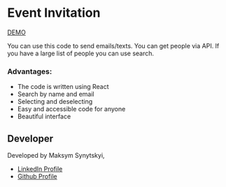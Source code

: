 # Event Invitation

<a href="https://youtube-clone-vue.netlify.app/">DEMO</a>

You can use this code to send emails/texts. You can get people via API. If you have a large list of people you can use search.

<h3>Advantages:</h3>

<ul>
  <li>The code is written using React</li>
  <li>Search by name and email</li>
  <li>Selecting and deselecting</li>
  <li>Easy and accessible code for anyone</li>
  <li>Beautiful interface</li>
</ul>

<h2>Developer</h2>

Developed by Maksym Synytskyi,

<ul>
  <li><a href="https://www.linkedin.com/in/maksym-synytskyi-27a0a7222/">LinkedIn Profile</a></li>
  <li><a href="https://github.com/Maximkooo">Github Profile</a></li>
</ul>
